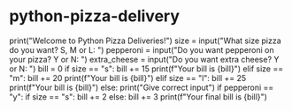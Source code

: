 # python-pizza-delivery
print("Welcome to Python Pizza Deliveries!")
size = input("What size pizza do you want? S, M or L: ")
pepperoni = input("Do you want pepperoni on your pizza? Y or N: ")
extra_cheese = input("Do you want extra cheese? Y or N: ")
bill = 0
if size == "s":
    bill += 15
    print(f"Your bill is {bill}")
elif size == "m":
    bill += 20
    print(f"Your bill is {bill}")
elif size == "l":
    bill += 25
    print(f"Your bill is {bill}")
else:
    print("Give correct input")
if pepperoni == "y":
    if size == "s":
        bill += 2
    else:
        bill += 3
print(f"Your final bill is {bill}")
